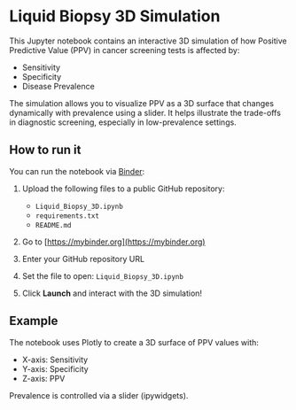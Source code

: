 # Liquid Biopsy 3D Simulation

This Jupyter notebook contains an interactive 3D simulation of how 
Positive Predictive Value (PPV) in cancer screening tests is affected by:

- Sensitivity
- Specificity
- Disease Prevalence

The simulation allows you to visualize PPV as a 3D surface that changes dynamically with prevalence using a slider. It helps illustrate the trade-offs in diagnostic screening, especially in low-prevalence settings.

## How to run it

You can run the notebook via [Binder](https://mybinder.org):

1. Upload the following files to a public GitHub repository:
    - `Liquid_Biopsy_3D.ipynb`
    - `requirements.txt`
    - `README.md`

2. Go to [https://mybinder.org](https://mybinder.org)

3. Enter your GitHub repository URL

4. Set the file to open: `Liquid_Biopsy_3D.ipynb`

5. Click **Launch** and interact with the 3D simulation!

## Example

The notebook uses Plotly to create a 3D surface of PPV values with:
- X-axis: Sensitivity
- Y-axis: Specificity
- Z-axis: PPV

Prevalence is controlled via a slider (ipywidgets).